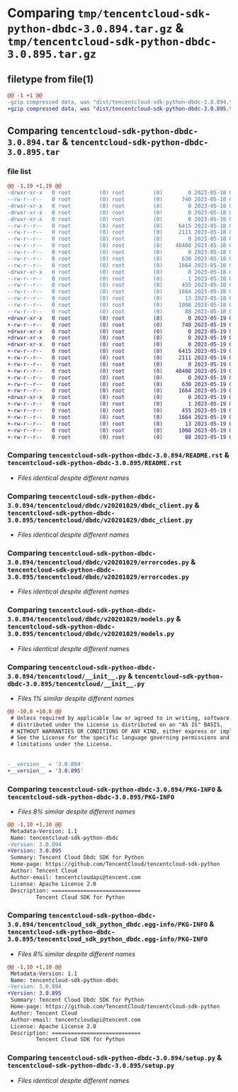 # Comparing `tmp/tencentcloud-sdk-python-dbdc-3.0.894.tar.gz` & `tmp/tencentcloud-sdk-python-dbdc-3.0.895.tar.gz`

## filetype from file(1)

```diff
@@ -1 +1 @@
-gzip compressed data, was "dist/tencentcloud-sdk-python-dbdc-3.0.894.tar", last modified: Thu May 18 00:23:48 2023, max compression
+gzip compressed data, was "dist/tencentcloud-sdk-python-dbdc-3.0.895.tar", last modified: Fri May 19 02:48:49 2023, max compression
```

## Comparing `tencentcloud-sdk-python-dbdc-3.0.894.tar` & `tencentcloud-sdk-python-dbdc-3.0.895.tar`

### file list

```diff
@@ -1,19 +1,19 @@
-drwxr-xr-x   0 root         (0) root         (0)        0 2023-05-18 00:23:48.000000 tencentcloud-sdk-python-dbdc-3.0.894/
--rw-r--r--   0 root         (0) root         (0)      740 2023-05-18 00:23:48.000000 tencentcloud-sdk-python-dbdc-3.0.894/README.rst
-drwxr-xr-x   0 root         (0) root         (0)        0 2023-05-18 00:23:48.000000 tencentcloud-sdk-python-dbdc-3.0.894/tencentcloud/
-drwxr-xr-x   0 root         (0) root         (0)        0 2023-05-18 00:23:48.000000 tencentcloud-sdk-python-dbdc-3.0.894/tencentcloud/dbdc/
-drwxr-xr-x   0 root         (0) root         (0)        0 2023-05-18 00:23:48.000000 tencentcloud-sdk-python-dbdc-3.0.894/tencentcloud/dbdc/v20201029/
--rw-r--r--   0 root         (0) root         (0)     6415 2023-05-18 00:23:48.000000 tencentcloud-sdk-python-dbdc-3.0.894/tencentcloud/dbdc/v20201029/dbdc_client.py
--rw-r--r--   0 root         (0) root         (0)     2111 2023-05-18 00:23:48.000000 tencentcloud-sdk-python-dbdc-3.0.894/tencentcloud/dbdc/v20201029/errorcodes.py
--rw-r--r--   0 root         (0) root         (0)        0 2023-05-18 00:23:48.000000 tencentcloud-sdk-python-dbdc-3.0.894/tencentcloud/dbdc/v20201029/__init__.py
--rw-r--r--   0 root         (0) root         (0)    40408 2023-05-18 00:23:48.000000 tencentcloud-sdk-python-dbdc-3.0.894/tencentcloud/dbdc/v20201029/models.py
--rw-r--r--   0 root         (0) root         (0)        0 2023-05-18 00:23:48.000000 tencentcloud-sdk-python-dbdc-3.0.894/tencentcloud/dbdc/__init__.py
--rw-r--r--   0 root         (0) root         (0)      630 2023-05-18 00:23:48.000000 tencentcloud-sdk-python-dbdc-3.0.894/tencentcloud/__init__.py
--rw-r--r--   0 root         (0) root         (0)     1664 2023-05-18 00:23:48.000000 tencentcloud-sdk-python-dbdc-3.0.894/PKG-INFO
-drwxr-xr-x   0 root         (0) root         (0)        0 2023-05-18 00:23:48.000000 tencentcloud-sdk-python-dbdc-3.0.894/tencentcloud_sdk_python_dbdc.egg-info/
--rw-r--r--   0 root         (0) root         (0)        1 2023-05-18 00:23:48.000000 tencentcloud-sdk-python-dbdc-3.0.894/tencentcloud_sdk_python_dbdc.egg-info/dependency_links.txt
--rw-r--r--   0 root         (0) root         (0)      455 2023-05-18 00:23:48.000000 tencentcloud-sdk-python-dbdc-3.0.894/tencentcloud_sdk_python_dbdc.egg-info/SOURCES.txt
--rw-r--r--   0 root         (0) root         (0)     1664 2023-05-18 00:23:48.000000 tencentcloud-sdk-python-dbdc-3.0.894/tencentcloud_sdk_python_dbdc.egg-info/PKG-INFO
--rw-r--r--   0 root         (0) root         (0)       13 2023-05-18 00:23:48.000000 tencentcloud-sdk-python-dbdc-3.0.894/tencentcloud_sdk_python_dbdc.egg-info/top_level.txt
--rw-r--r--   0 root         (0) root         (0)     1008 2023-05-18 00:23:48.000000 tencentcloud-sdk-python-dbdc-3.0.894/setup.py
--rw-r--r--   0 root         (0) root         (0)       88 2023-05-18 00:23:48.000000 tencentcloud-sdk-python-dbdc-3.0.894/setup.cfg
+drwxr-xr-x   0 root         (0) root         (0)        0 2023-05-19 02:48:49.000000 tencentcloud-sdk-python-dbdc-3.0.895/
+-rw-r--r--   0 root         (0) root         (0)      740 2023-05-19 02:48:49.000000 tencentcloud-sdk-python-dbdc-3.0.895/README.rst
+drwxr-xr-x   0 root         (0) root         (0)        0 2023-05-19 02:48:49.000000 tencentcloud-sdk-python-dbdc-3.0.895/tencentcloud/
+drwxr-xr-x   0 root         (0) root         (0)        0 2023-05-19 02:48:49.000000 tencentcloud-sdk-python-dbdc-3.0.895/tencentcloud/dbdc/
+drwxr-xr-x   0 root         (0) root         (0)        0 2023-05-19 02:48:49.000000 tencentcloud-sdk-python-dbdc-3.0.895/tencentcloud/dbdc/v20201029/
+-rw-r--r--   0 root         (0) root         (0)     6415 2023-05-19 02:48:49.000000 tencentcloud-sdk-python-dbdc-3.0.895/tencentcloud/dbdc/v20201029/dbdc_client.py
+-rw-r--r--   0 root         (0) root         (0)     2111 2023-05-19 02:48:49.000000 tencentcloud-sdk-python-dbdc-3.0.895/tencentcloud/dbdc/v20201029/errorcodes.py
+-rw-r--r--   0 root         (0) root         (0)        0 2023-05-19 02:48:49.000000 tencentcloud-sdk-python-dbdc-3.0.895/tencentcloud/dbdc/v20201029/__init__.py
+-rw-r--r--   0 root         (0) root         (0)    40408 2023-05-19 02:48:49.000000 tencentcloud-sdk-python-dbdc-3.0.895/tencentcloud/dbdc/v20201029/models.py
+-rw-r--r--   0 root         (0) root         (0)        0 2023-05-19 02:48:49.000000 tencentcloud-sdk-python-dbdc-3.0.895/tencentcloud/dbdc/__init__.py
+-rw-r--r--   0 root         (0) root         (0)      630 2023-05-19 02:48:49.000000 tencentcloud-sdk-python-dbdc-3.0.895/tencentcloud/__init__.py
+-rw-r--r--   0 root         (0) root         (0)     1664 2023-05-19 02:48:49.000000 tencentcloud-sdk-python-dbdc-3.0.895/PKG-INFO
+drwxr-xr-x   0 root         (0) root         (0)        0 2023-05-19 02:48:49.000000 tencentcloud-sdk-python-dbdc-3.0.895/tencentcloud_sdk_python_dbdc.egg-info/
+-rw-r--r--   0 root         (0) root         (0)        1 2023-05-19 02:48:49.000000 tencentcloud-sdk-python-dbdc-3.0.895/tencentcloud_sdk_python_dbdc.egg-info/dependency_links.txt
+-rw-r--r--   0 root         (0) root         (0)      455 2023-05-19 02:48:49.000000 tencentcloud-sdk-python-dbdc-3.0.895/tencentcloud_sdk_python_dbdc.egg-info/SOURCES.txt
+-rw-r--r--   0 root         (0) root         (0)     1664 2023-05-19 02:48:49.000000 tencentcloud-sdk-python-dbdc-3.0.895/tencentcloud_sdk_python_dbdc.egg-info/PKG-INFO
+-rw-r--r--   0 root         (0) root         (0)       13 2023-05-19 02:48:49.000000 tencentcloud-sdk-python-dbdc-3.0.895/tencentcloud_sdk_python_dbdc.egg-info/top_level.txt
+-rw-r--r--   0 root         (0) root         (0)     1008 2023-05-19 02:48:49.000000 tencentcloud-sdk-python-dbdc-3.0.895/setup.py
+-rw-r--r--   0 root         (0) root         (0)       88 2023-05-19 02:48:49.000000 tencentcloud-sdk-python-dbdc-3.0.895/setup.cfg
```

### Comparing `tencentcloud-sdk-python-dbdc-3.0.894/README.rst` & `tencentcloud-sdk-python-dbdc-3.0.895/README.rst`

 * *Files identical despite different names*

### Comparing `tencentcloud-sdk-python-dbdc-3.0.894/tencentcloud/dbdc/v20201029/dbdc_client.py` & `tencentcloud-sdk-python-dbdc-3.0.895/tencentcloud/dbdc/v20201029/dbdc_client.py`

 * *Files identical despite different names*

### Comparing `tencentcloud-sdk-python-dbdc-3.0.894/tencentcloud/dbdc/v20201029/errorcodes.py` & `tencentcloud-sdk-python-dbdc-3.0.895/tencentcloud/dbdc/v20201029/errorcodes.py`

 * *Files identical despite different names*

### Comparing `tencentcloud-sdk-python-dbdc-3.0.894/tencentcloud/dbdc/v20201029/models.py` & `tencentcloud-sdk-python-dbdc-3.0.895/tencentcloud/dbdc/v20201029/models.py`

 * *Files identical despite different names*

### Comparing `tencentcloud-sdk-python-dbdc-3.0.894/tencentcloud/__init__.py` & `tencentcloud-sdk-python-dbdc-3.0.895/tencentcloud/__init__.py`

 * *Files 1% similar despite different names*

```diff
@@ -10,8 +10,8 @@
 # Unless required by applicable law or agreed to in writing, software
 # distributed under the License is distributed on an "AS IS" BASIS,
 # WITHOUT WARRANTIES OR CONDITIONS OF ANY KIND, either express or implied.
 # See the License for the specific language governing permissions and
 # limitations under the License.
 
 
-__version__ = '3.0.894'
+__version__ = '3.0.895'
```

### Comparing `tencentcloud-sdk-python-dbdc-3.0.894/PKG-INFO` & `tencentcloud-sdk-python-dbdc-3.0.895/PKG-INFO`

 * *Files 8% similar despite different names*

```diff
@@ -1,10 +1,10 @@
 Metadata-Version: 1.1
 Name: tencentcloud-sdk-python-dbdc
-Version: 3.0.894
+Version: 3.0.895
 Summary: Tencent Cloud Dbdc SDK for Python
 Home-page: https://github.com/TencentCloud/tencentcloud-sdk-python
 Author: Tencent Cloud
 Author-email: tencentcloudapi@tencent.com
 License: Apache License 2.0
 Description: ============================
         Tencent Cloud SDK for Python
```

### Comparing `tencentcloud-sdk-python-dbdc-3.0.894/tencentcloud_sdk_python_dbdc.egg-info/PKG-INFO` & `tencentcloud-sdk-python-dbdc-3.0.895/tencentcloud_sdk_python_dbdc.egg-info/PKG-INFO`

 * *Files 8% similar despite different names*

```diff
@@ -1,10 +1,10 @@
 Metadata-Version: 1.1
 Name: tencentcloud-sdk-python-dbdc
-Version: 3.0.894
+Version: 3.0.895
 Summary: Tencent Cloud Dbdc SDK for Python
 Home-page: https://github.com/TencentCloud/tencentcloud-sdk-python
 Author: Tencent Cloud
 Author-email: tencentcloudapi@tencent.com
 License: Apache License 2.0
 Description: ============================
         Tencent Cloud SDK for Python
```

### Comparing `tencentcloud-sdk-python-dbdc-3.0.894/setup.py` & `tencentcloud-sdk-python-dbdc-3.0.895/setup.py`

 * *Files identical despite different names*

